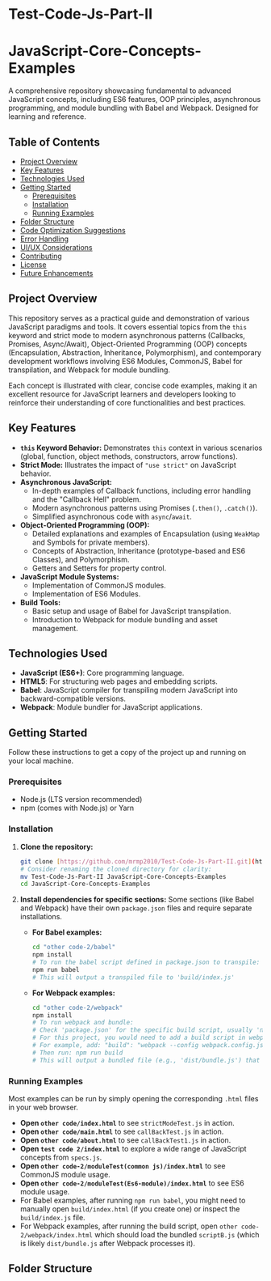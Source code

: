# Test-Code-Js-Part-II
# JavaScript-Core-Concepts-Examples

A comprehensive repository showcasing fundamental to advanced JavaScript concepts, including ES6 features, OOP principles, asynchronous programming, and module bundling with Babel and Webpack. Designed for learning and reference.

## Table of Contents

-   [Project Overview](#project-overview)
-   [Key Features](#key-features)
-   [Technologies Used](#technologies-used)
-   [Getting Started](#getting-started)
    -   [Prerequisites](#prerequisites)
    -   [Installation](#installation)
    -   [Running Examples](#running-examples)
-   [Folder Structure](#folder-structure)
-   [Code Optimization Suggestions](#code-optimization-suggestions)
-   [Error Handling](#error-handling)
-   [UI/UX Considerations](#uiux-considerations)
-   [Contributing](#contributing)
-   [License](#license)
-   [Future Enhancements](#future-enhancements)

## Project Overview

This repository serves as a practical guide and demonstration of various JavaScript paradigms and tools. It covers essential topics from the `this` keyword and strict mode to modern asynchronous patterns (Callbacks, Promises, Async/Await), Object-Oriented Programming (OOP) concepts (Encapsulation, Abstraction, Inheritance, Polymorphism), and contemporary development workflows involving ES6 Modules, CommonJS, Babel for transpilation, and Webpack for module bundling.

Each concept is illustrated with clear, concise code examples, making it an excellent resource for JavaScript learners and developers looking to reinforce their understanding of core functionalities and best practices.

## Key Features

* **`this` Keyword Behavior:** Demonstrates `this` context in various scenarios (global, function, object methods, constructors, arrow functions).
* **Strict Mode:** Illustrates the impact of `"use strict"` on JavaScript behavior.
* **Asynchronous JavaScript:**
    * In-depth examples of Callback functions, including error handling and the "Callback Hell" problem.
    * Modern asynchronous patterns using Promises (`.then()`, `.catch()`).
    * Simplified asynchronous code with `async`/`await`.
* **Object-Oriented Programming (OOP):**
    * Detailed explanations and examples of Encapsulation (using `WeakMap` and Symbols for private members).
    * Concepts of Abstraction, Inheritance (prototype-based and ES6 Classes), and Polymorphism.
    * Getters and Setters for property control.
* **JavaScript Module Systems:**
    * Implementation of CommonJS modules.
    * Implementation of ES6 Modules.
* **Build Tools:**
    * Basic setup and usage of Babel for JavaScript transpilation.
    * Introduction to Webpack for module bundling and asset management.

## Technologies Used

* **JavaScript (ES6+)**: Core programming language.
* **HTML5**: For structuring web pages and embedding scripts.
* **Babel**: JavaScript compiler for transpiling modern JavaScript into backward-compatible versions.
* **Webpack**: Module bundler for JavaScript applications.

## Getting Started

Follow these instructions to get a copy of the project up and running on your local machine.

### Prerequisites

* Node.js (LTS version recommended)
* npm (comes with Node.js) or Yarn

### Installation

1.  **Clone the repository:**
    ```bash
    git clone [https://github.com/mrmp2010/Test-Code-Js-Part-II.git](https://github.com/mrmp2010/Test-Code-Js-Part-II.git)
    # Consider renaming the cloned directory for clarity:
    mv Test-Code-Js-Part-II JavaScript-Core-Concepts-Examples
    cd JavaScript-Core-Concepts-Examples
    ```

2.  **Install dependencies for specific sections:**
    Some sections (like Babel and Webpack) have their own `package.json` files and require separate installations.

    * **For Babel examples:**
        ```bash
        cd "other code-2/babel"
        npm install
        # To run the babel script defined in package.json to transpile:
        npm run babel
        # This will output a transpiled file to 'build/index.js'
        ```
    * **For Webpack examples:**
        ```bash
        cd "other code-2/webpack"
        npm install
        # To run webpack and bundle:
        # Check 'package.json' for the specific build script, usually 'npm run build'
        # For this project, you would need to add a build script in webpack/package.json
        # For example, add: "build": "webpack --config webpack.config.js" to the "scripts" section.
        # Then run: npm run build
        # This will output a bundled file (e.g., 'dist/bundle.js') that 'index.html' can then use.
        ```

### Running Examples

Most examples can be run by simply opening the corresponding `.html` files in your web browser.

* **Open `other code/index.html`** to see `strictModeTest.js` in action.
* **Open `other code/main.html`** to see `callBackTest.js` in action.
* **Open `other code/about.html`** to see `callBackTest1.js` in action.
* **Open `test code 2/index.html`** to explore a wide range of JavaScript concepts from `specs.js`.
* **Open `other code-2/moduleTest(common js)/index.html`** to see CommonJS module usage.
* **Open `other code-2/moduleTest(Es6-module)/index.html`** to see ES6 module usage.
* For Babel examples, after running `npm run babel`, you might need to manually open `build/index.html` (if you create one) or inspect the `build/index.js` file.
* For Webpack examples, after running the build script, open `other code-2/webpack/index.html` which should load the bundled `scriptB.js` (which is likely `dist/bundle.js` after Webpack processes it).

## Folder Structure


